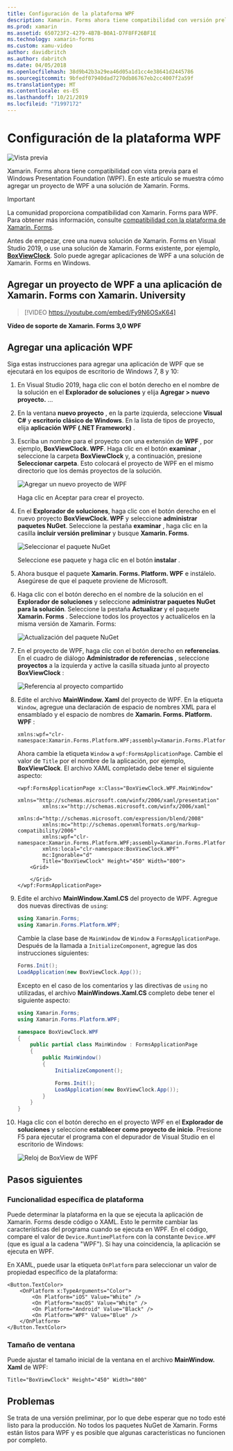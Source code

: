 ```yaml
---
title: Configuración de la plataforma WPF
description: Xamarin. Forms ahora tiene compatibilidad con versión preliminar para la plataforma WPF
ms.prod: xamarin
ms.assetid: 650723F2-4279-4B7B-B0A1-D7F8FF26BF1E
ms.technology: xamarin-forms
ms.custom: xamu-video
author: davidbritch
ms.author: dabritch
ms.date: 04/05/2018
ms.openlocfilehash: 38d9b42b3a29ea46d05a1d1cc4e38641d2445786
ms.sourcegitcommit: 9bfedf07940dad7270db86767eb2cc4007f2a59f
ms.translationtype: MT
ms.contentlocale: es-ES
ms.lasthandoff: 10/21/2019
ms.locfileid: "71997172"
---
```

# <a name="wpf-platform-setup"></a>Configuración de la plataforma WPF

![Vista previa](~/media/shared/preview.png)

Xamarin. Forms ahora tiene compatibilidad con vista previa para el Windows Presentation Foundation (WPF). En este artículo se muestra cómo agregar un proyecto de WPF a una solución de Xamarin. Forms.

> [!IMPORTANT]
> La comunidad proporciona compatibilidad con Xamarin. Forms para WPF. Para obtener más información, consulte [compatibilidad con la plataforma de Xamarin. Forms](https://github.com/xamarin/Xamarin.Forms/wiki/Platform-Support).

Antes de empezar, cree una nueva solución de Xamarin. Forms en Visual Studio 2019, o use una solución de Xamarin. Forms existente, por ejemplo, [**BoxViewClock**](https://docs.microsoft.com/samples/xamarin/xamarin-forms-samples/boxview-boxviewclock). Solo puede agregar aplicaciones de WPF a una solución de Xamarin. Forms en Windows.

## <a name="add-a-wpf-project-to-a-xamarinforms-app-with-xamarinuniversity"></a>Agregar un proyecto de WPF a una aplicación de Xamarin. Forms con Xamarin. University

> [!VIDEO https://youtube.com/embed/Fy9N6OSxK64]

**Vídeo de soporte de Xamarin. Forms 3,0 WPF**

## <a name="adding-a-wpf-app"></a>Agregar una aplicación WPF

Siga estas instrucciones para agregar una aplicación de WPF que se ejecutará en los equipos de escritorio de Windows 7, 8 y 10:

1. En Visual Studio 2019, haga clic con el botón derecho en el nombre de la solución en el **Explorador de soluciones** y elija **Agregar > nuevo proyecto.** ...

2. En la ventana **nuevo proyecto** , en la parte izquierda, seleccione **Visual C#**  y **escritorio clásico de Windows**. En la lista de tipos de proyecto, elija **aplicación WPF (.NET Framework)** .

3. Escriba un nombre para el proyecto con una extensión de **WPF** , por ejemplo, **BoxViewClock. WPF**. Haga clic en el botón **examinar** , seleccione la carpeta **BoxViewClock** y, a continuación, presione **Seleccionar carpeta**. Esto colocará el proyecto de WPF en el mismo directorio que los demás proyectos de la solución.

    ![Agregar un nuevo proyecto de WPF](wpf-images/add-new-project.png "Agregar un nuevo proyecto de WPF")

    Haga clic en Aceptar para crear el proyecto.

4. En el **Explorador de soluciones**, haga clic con el botón derecho en el nuevo proyecto **BoxViewClock. WPF** y seleccione **administrar paquetes NuGet**. Seleccione la pestaña **examinar** , haga clic en la casilla **incluir versión preliminar** y busque **Xamarin. Forms**.

    ![Seleccionar el paquete NuGet](wpf-images/select-nuget-package.png "Seleccionar el paquete NuGet")

    Seleccione ese paquete y haga clic en el botón **instalar** .

5. Ahora busque el paquete **Xamarin. Forms. Platform. WPF** e instálelo. Asegúrese de que el paquete proviene de Microsoft.

6. Haga clic con el botón derecho en el nombre de la solución en el **Explorador de soluciones** y seleccione **administrar paquetes NuGet para la solución**. Seleccione la pestaña **Actualizar** y el paquete **Xamarin. Forms** . Seleccione todos los proyectos y actualícelos en la misma versión de Xamarin. Forms:

    ![Actualización del paquete NuGet](wpf-images/update-nuget-package.png "Actualización del paquete NuGet")

7. En el proyecto de WPF, haga clic con el botón derecho en **referencias**. En el cuadro de diálogo **Administrador de referencias** , seleccione **proyectos** a la izquierda y active la casilla situada junto al proyecto **BoxViewClock** :

    ![Referencia al proyecto compartido](wpf-images/reference-shared-project.png "Referencia al proyecto compartido")

8. Edite el archivo **MainWindow. Xaml** del proyecto de WPF. En la etiqueta `Window`, agregue una declaración de espacio de nombres XML para el ensamblado y el espacio de nombres de **Xamarin. Forms. Platform. WPF** :

    ```xaml
    xmlns:wpf="clr-namespace:Xamarin.Forms.Platform.WPF;assembly=Xamarin.Forms.Platform.WPF"
    ```

    Ahora cambie la etiqueta `Window` a `wpf:FormsApplicationPage`. Cambie el valor de `Title` por el nombre de la aplicación, por ejemplo, **BoxViewClock**. El archivo XAML completado debe tener el siguiente aspecto:

    ```xaml
    <wpf:FormsApplicationPage x:Class="BoxViewClock.WPF.MainWindow"
            xmlns="http://schemas.microsoft.com/winfx/2006/xaml/presentation"
            xmlns:x="http://schemas.microsoft.com/winfx/2006/xaml"
            xmlns:d="http://schemas.microsoft.com/expression/blend/2008"
            xmlns:mc="http://schemas.openxmlformats.org/markup-compatibility/2006"
            xmlns:wpf="clr-namespace:Xamarin.Forms.Platform.WPF;assembly=Xamarin.Forms.Platform.WPF"
            xmlns:local="clr-namespace:BoxViewClock.WPF"
            mc:Ignorable="d"
            Title="BoxViewClock" Height="450" Width="800">
        <Grid>

        </Grid>
    </wpf:FormsApplicationPage>
    ```

9. Edite el archivo **MainWindow.Xaml.CS** del proyecto de WPF. Agregue dos nuevas directivas de `using`:

    ```csharp
    using Xamarin.Forms;
    using Xamarin.Forms.Platform.WPF;
    ```

    Cambie la clase base de `MainWindow` de `Window` a `FormsApplicationPage`. Después de la llamada a `InitializeComponent`, agregue las dos instrucciones siguientes:

    ```csharp
    Forms.Init();
    LoadApplication(new BoxViewClock.App());
    ```

    Excepto en el caso de los comentarios y las directivas de `using` no utilizadas, el archivo **MainWindows.Xaml.CS** completo debe tener el siguiente aspecto:

    ```csharp
    using Xamarin.Forms;
    using Xamarin.Forms.Platform.WPF;

    namespace BoxViewClock.WPF
    {
        public partial class MainWindow : FormsApplicationPage
        {
            public MainWindow()
            {
                InitializeComponent();

                Forms.Init();
                LoadApplication(new BoxViewClock.App());
            }
        }
    }
    ```

10. Haga clic con el botón derecho en el proyecto WPF en el **Explorador de soluciones** y seleccione **establecer como proyecto de inicio**. Presione F5 para ejecutar el programa con el depurador de Visual Studio en el escritorio de Windows:

    ![Reloj de BoxView de WPF](wpf-images/wpf-boxviewclock.png "Reloj de BoxView de WPF" )

## <a name="next-steps"></a>Pasos siguientes

### <a name="platform-specifics"></a>Funcionalidad específica de plataforma

Puede determinar la plataforma en la que se ejecuta la aplicación de Xamarin. Forms desde código o XAML. Esto le permite cambiar las características del programa cuando se ejecuta en WPF. En el código, compare el valor de `Device.RuntimePlatform` con la constante `Device.WPF` (que es igual a la cadena "WPF"). Si hay una coincidencia, la aplicación se ejecuta en WPF.

En XAML, puede usar la etiqueta `OnPlatform` para seleccionar un valor de propiedad específico de la plataforma:

```xaml
<Button.TextColor>
    <OnPlatform x:TypeArguments="Color">
        <On Platform="iOS" Value="White" />
        <On Platform="macOS" Value="White" />
        <On Platform="Android" Value="Black" />
        <On Platform="WPF" Value="Blue" />
    </OnPlatform>
</Button.TextColor>
```

### <a name="window-size"></a>Tamaño de ventana

Puede ajustar el tamaño inicial de la ventana en el archivo **MainWindow. Xaml** de WPF:

```xaml
Title="BoxViewClock" Height="450" Width="800"
```

## <a name="issues"></a>Problemas

Se trata de una versión preliminar, por lo que debe esperar que no todo esté listo para la producción. No todos los paquetes NuGet de Xamarin. Forms están listos para WPF y es posible que algunas características no funcionen por completo.
